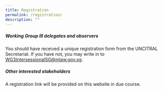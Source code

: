 ```yaml
---
title: Registration
permalink: /registration/
description: ""
---
```

##### **Working Group III delegates and observers**

You should have received a unique registration form from the UNCITRAL Secretariat. If you have not, you may write in to WG3IntersessionalSG@mlaw.gov.sg.

##### **Other interested stakeholders**
A registration link will be provided on this website in due course.